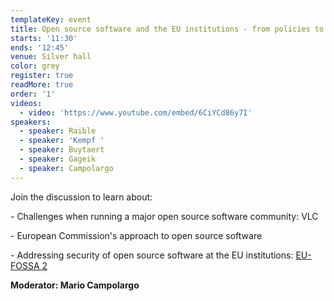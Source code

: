 ```yaml
---
templateKey: event
title: Open source software and the EU institutions - from policies to practice
starts: '11:30'
ends: '12:45'
venue: Silver hall
color: grey
register: true
readMore: true
order: '1'
videos:
  - video: 'https://www.youtube.com/embed/6CiYCd86y7I'
speakers:
  - speaker: Raible
  - speaker: 'Kempf '
  - speaker: Buytaert
  - speaker: Gageik
  - speaker: Campolargo
---
```


Join the discussion to learn about:

\- Challenges when running a major open source software community: VLC

\- European Commission's approach to open source software

\- Addressing security of open source software at the EU institutions: [EU-FOSSA 2](https://joinup.ec.europa.eu/collection/eu-fossa-2)

**Moderator: Mario Campolargo**
